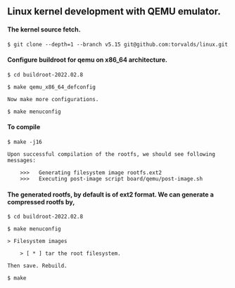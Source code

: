 ## Linux kernel development with QEMU emulator.

#### The kernel source fetch.

	$ git clone --depth=1 --branch v5.15 git@github.com:torvalds/linux.git

#### Configure buildroot for qemu on x86_64 architecture.

	$ cd buildroot-2022.02.8

	$ make qemu_x86_64_defconfig

	Now make more configurations.

	$ make menuconfig

#### To compile

	$ make -j16

	Upon successful compilation of the rootfs, we should see following messages:

		>>>   Generating filesystem image rootfs.ext2
		>>>   Executing post-image script board/qemu/post-image.sh

#### The generated rootfs, by default is of ext2 format. We can generate a compressed rootfs by,

	$ cd buildroot-2022.02.8

	$ make menuconfig

	> Filesystem images

		> [ * ] tar the root filesystem.

	Then save. Rebuild.

	$ make 

